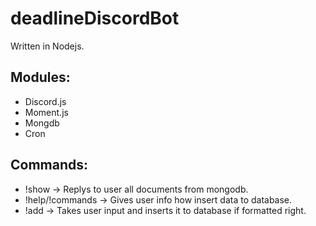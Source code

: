 # deadlineDiscordBot
Written in Nodejs.

## Modules:
- Discord.js
- Moment.js
- Mongdb
- Cron

## Commands: 
- !show -> Replys to user all documents from mongodb.
- !help/!commands -> Gives user info how insert data to database.
- !add -> Takes user input and inserts it to database if formatted right.



